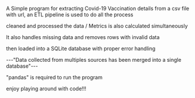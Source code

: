 A Simple program for extracting Covid-19 Vaccination details from a csv file with url, an ETL pipeline is used to do all the process

cleaned and processed the data / Metrics is also calculated simultaneously

It also handles missing data and removes rows with invalid data

then loaded into a SQLite database with proper error handling

---"Data collected from multiples sources has been merged into a single database"---

"pandas" is required to run the program

enjoy playing around with code!!!